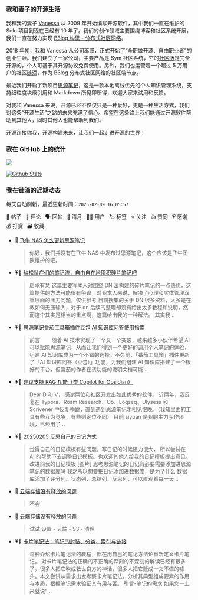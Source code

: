 ### 我和妻子的开源生活

我和我的妻子 [Vanessa](https://github.com/Vanessa219) 从 2009 年开始编写开源软件，其中我们一直在维护的 Solo 项目到现在已经有 10 年了。我们的创作领域主要围绕博客和社区系统开展，我们一直在努力实现 [B3log 构思 - 分布式社区网络](https://ld246.com/article/1546941897596)。

2018 年初，我和 Vanessa 从公司离职，正式开始了“全职做开源、自由职业者”的创业生涯。我们建立了一家公司，主要产品是 Sym 社区系统，它的[社区版](https://github.com/88250/symphony)是完全开源的，个人可基于其开源协议免费使用。另外，我们也运营着一个超过 5 万用户的社区[链滴](https://ld246.com)，作为 B3log 分布式社区网络的社区端节点。

最近我们开启了新项目[思源笔记](https://github.com/siyuan-note/siyuan)，这是一款本地离线优先的个人知识管理系统，支持细粒度块级引用和 Markdown 所见即所得，欢迎大家来试用和反馈。

对我和 Vanessa 来说，开源已经不仅仅只是一种爱好，更是一种生活方式，我们对这条“开源生活”之路的未来充满了信心。希望在这条路上我们能通过开源软件帮助到其他人，同时其他人也能帮助到我们。

开源连接你我，开源构建未来，让我们一起走进开源的世界！

### 我在 GitHub 上的统计

<a title="Hits" target="_blank" href="https://github.com/88250/88250"><img src="https://hits.b3log.org/88250/88250.svg"></a>

[![Github Stats](https://github-readme-stats.vercel.app/api?username=88250&theme=tokyonight&show_icons=true)](https://github.com/88250)

<!--events start -->

### 我在链滴的近期动态

每天自动刷新，最近更新时间：`2025-02-09 16:05:57`

📝 帖子 &nbsp; 💬 评论 &nbsp; 🗣 回帖 &nbsp; 🌙 清月 &nbsp; 👨‍💻 用户 &nbsp; 🏷️ 标签 &nbsp; ⭐️ 关注 &nbsp; 👍 赞同 &nbsp; 💗 感谢 &nbsp; 💰 打赏 &nbsp; 🗃 收藏

* 💬 [飞牛 NAS 怎么更新思源笔记](https://ld246.com/article/1739065036949/comment/1739070419166#comments)

  > 你好，我们并没有在飞牛 NAS 中发布过思源笔记，这个应该是飞牛团队维护的吧。
* 💗📝 [给松鼠症们的笔记流，自由自在地囤积碎片笔记吧](https://ld246.com/article/1739027558862)

  > 启承有慧 这篇主要写本人对围绕 DN 法构建的碎片笔记的一点感想，这篇提供的方法可能很有争议，对我本人来说，解决了心理和实体管理双重层面的压力问题，仅供参考 目前搜集的关于 DN 很多资料，大多是在教如何无压输入，对于 dn 后续的整理却没有给出太多教程和说明，然而这个其实是相当的重点啊，这篇给出我的一种解法。 其实我 ..
* 💗📝 [思源笔记番茄工具箱插件豆包 AI 知识库问答使用指南](https://ld246.com/article/1738857410948)

  > 前言 　　随着 AI 技术实现了一个又一个突破，越来越多小伙伴希望 AI 可以赋能思源笔记，从而让我们得到一个更好的调用个人笔记的体验，组建 AI 知识库成为一个不错的选择。不久前，「番茄工具箱」插件更新了「AI 知识库问答（豆包）」功能，为我们组建 AI 知识库搭建了一个很好的平台，但番茄的作者在该功能的说明文档可能 ..
* 💗📝 [建议支持 RAG 功能（类 Copilot for Obsidian）](https://ld246.com/article/1738834322941)

  > Dear D 和 V， 感谢两位和社区开发出如此优秀的软件。 近两年，我反复在 Typora、Roam Research、Ob、Logseq、Ulysess 和 Scrivener 中反复横跳，直到遇到思源笔记才相见恨晚。（我知里面的工具有些互为竞争，有些则定位不同） 目前 siyuan 是我的主力写作环境，已经用了  ..
* 💗📝 [20250205 反思自己的日记方式](https://ld246.com/article/1738749730023)

  > 觉得自己的日记模板有些问题，写日记的时候阻力很大， 所以尝试在 AI 的帮助下去调整日记模板。也欢迎其他人给我的日记模板提出意见。 改进前我的日记模板 [图片] 思考思源笔记的日记有必要需要添加进思源笔记的数据库吗 我之所以想要把日记添加进数据库，是为了什么 数据库添加了评分列、状态列、总结列、反思列，可以直观看每一天 ..
* 💬 [云端存储没有释放的问题](https://ld246.com/article/1738719954780/comment/1738747032253#comments)

  > 不会
* 💬 [云端存储没有释放的问题](https://ld246.com/article/1738719954780/comment/1738722439951#comments)

  > 试试 设置 - 云端 - S3 - 清理
* 💗📝 [卡片笔记法：笔记的封装、分类、索引与链接](https://ld246.com/article/1738428810006)

  > 每种介绍卡片笔记法的教程，都在用自己的笔记方法论重新定义卡片笔记。 对卡片笔记法的正确的不正确的深刻的不深刻的解读已经有很多了，很多人把它吹成救世良方的神话，很多人把它贬成一文不值的噱头。本文尝试从需求出发考察卡片笔记法，分析其典型组成要素的作用与本质，根据笔记需求验证其有用与否。 引言-笔记的需求 如果您一上来就说“ ..


<!--events end -->
